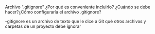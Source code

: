 Archivo ".gitignore" ¿Por qué es conveniente incluirlo?
¿Cuándo se debe hacer?¿Cómo configuraría el archivo .gitignore?

-gitignore es un archivo de texto que le dice a Git qué otros archivos y carpetas de un proyecto debe ignorar